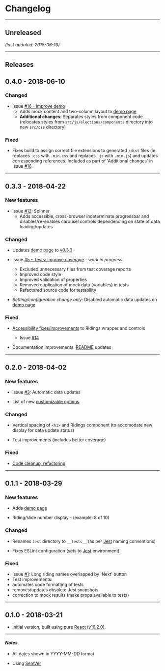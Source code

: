 # Changelog

- - -
## Unreleased
*(last updated: 2018-06-10)*

- - -
## Releases

## 0.4.0 - 2018-06-10

### Changed
* Issue [#16 - Improve demo](https://github.com/hfagerlund/elections-carousel-component/issues/16)
  * Adds mock content and two-column layout to [demo page](https://hfagerlund.github.io/elections-carousel-component/)
  * **Additional changes**: Separates styles from component code (relocates styles from `src/js/elections/components` directory into new `src/css` directory)

### Fixed
* Fixes build to assign correct file extensions to generated `/dist` files (ie. replaces `.css` with `.min.css` and replaces `.js` with `.min.js`) and updates corresponding references. Included as part of 'Additional changes' in Issue [#16](https://github.com/hfagerlund/elections-carousel-component/issues/16).

- - -
## 0.3.3 - 2018-04-22

### New features
* Issue [#12](https://github.com/hfagerlund/elections-carousel-component/issues/12): Spinner
  * Adds accessible, cross-browser indeterminate progressbar and disables/re-enables carousel controls dependending on state of data loading/updates

### Changed
* Updates [demo page](https://hfagerlund.github.io/elections-carousel-component/) to [v0.3.3](https://github.com/hfagerlund/elections-carousel-component/releases/tag/v0.3.3)

* Issue [#5 - Tests: Improve coverage](https://github.com/hfagerlund/elections-carousel-component/issues/5) - *work in progress*
  * Excluded unnecessary files from test coverage reports
  * Improved code style
  * Improved validation of properties
  * Removed duplication of mock data (variables) in tests
  * Refactored source code for testability
* *Setting/configuration change only:* Disabled automatic data updates on [demo page](https://hfagerlund.github.io/elections-carousel-component/)

### Fixed
* [Accessibility fixes/improvements](https://github.com/hfagerlund/elections-carousel-component/issues/12) to Ridings wrapper and controls
  * Issue [#14](https://github.com/hfagerlund/elections-carousel-component/issues/14)
  
* Documentation improvements: [README](https://github.com/hfagerlund/elections-carousel-component/blob/master/README.md) updates

- - -
## 0.2.0 - 2018-04-02

### New features
* Issue [#3](https://github.com/hfagerlund/elections-carousel-component/issues/3): Automatic data updates

* List of new [customizable options](https://github.com/hfagerlund/elections-carousel-component#customizable-options)

### Changed
* Vertical spacing of `<h1>` and Ridings component (to accomodate new display for data update status)

* Test improvements (includes better coverage)

### Fixed
* [Code cleanup, refactoring](https://github.com/hfagerlund/elections-carousel-component/blob/master/src/js/elections/components/App.jsx)

- - -
## 0.1.1 - 2018-03-29

### New features
* Adds [demo page](https://hfagerlund.github.io/elections-carousel-component/)

* Riding/slide number display - (example: 8 of 10)

### Changed
* Renames `test` directory to `__tests__` (as per [Jest](https://github.com/facebook/jest) naming conventions)

* Fixes ESLint configuration (sets to [Jest](https://github.com/facebook/jest) environment)

### Fixed
* Issue [#1](https://github.com/hfagerlund/elections-carousel-component/issues/1): Long riding names overlapped by 'Next' button
* Test improvements: 
 * automates code formatting of tests
 * removes/updates obsolete Jest snapshots
 * correction to mock results (make props available to tests)

- - -
## 0.1.0 - 2018-03-21 
* Initial version, built using pure [React (v16.2.0)](https://github.com/facebook/react).

- - -
#### *Notes* 
* All dates shown in YYYY-MM-DD format

* Using [SemVer](http://semver.org/)
